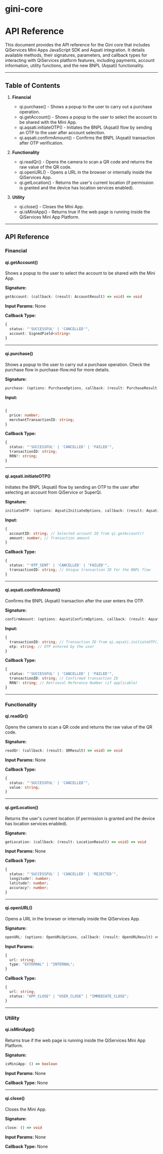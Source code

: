 # gini-core

# API Reference

This document provides the API reference for the Gini core that includes QiServices Mini Apps JavaScript SDK and Aqsati integration. It details available methods, their signatures, parameters, and callback types for interacting with QiServices platform features, including payments, account information, utility functions, and the new BNPL (Aqsati) functionality.

---

## Table of Contents

1. **Financial**
   - qi.purchase() - Shows a popup to the user to carry out a purchase operation.
   - qi.getAccount() - Shows a popup to the user to select the account to be shared with the Mini App.
   - qi.aqsati.initiateOTP() - Initiates the BNPL (Aqsati) flow by sending an OTP to the user after account selection.
   - qi.aqsati.confirmAmount() - Confirms the BNPL (Aqsati) transaction after OTP verification.

2. **Functionality**
   - qi.readQr() - Opens the camera to scan a QR code and returns the raw value of the QR code.
   - qi.openURL() - Opens a URL in the browser or internally inside the QiServices App.
   - qi.getLocation() - Returns the user's current location (if permission is granted and the device has location services enabled).

3. **Utility**
   - qi.close() - Closes the Mini App.
   - qi.isMiniApp() - Returns true if the web page is running inside the QiServices Mini App Platform.

---

## API Reference

### Financial

#### qi.getAccount()
Shows a popup to the user to select the account to be shared with the Mini App.

**Signature:**
```typescript
getAccount: (callback: (result: AccountResult) => void) => void
```


**Input Params:** None

**Callback Type:**
```typescript
{
  status: "'SUCCESSFUL' | 'CANCELLED'",
  account: SignedField<string>
}
```


---

#### qi.purchase()
Shows a popup to the user to carry out a purchase operation. Check the purchase flow in purchase-flow.md for more details.

**Signature:**
```typescript
purchase: (options: PurchaseOptions, callback: (result: PurchaseResult) => void) => void
```


**Input:**
```typescript

{
  price: number;
  merchantTransactionID: string;
}
```


**Callback Type:**
```typescript
{
  status: "'SUCCESSFUL' | 'CANCELLED' | 'FAILED'",
  transactionID: string;
  RRN?: string;
}
```


---

#### qi.aqsati.initiateOTP()
Initiates the BNPL (Aqsati) flow by sending an OTP to the user after selecting an account from QiService or SuperQi.

**Signature:**
```typescript
initiateOTP: (options: AqsatiInitiateOptions, callback: (result: AqsatiInitiateResult) => void) => void
```


**Input:**
```typescript
{
  accountID: string; // Selected account ID from qi.getAccount()
  amount: number; // Transaction amount
}
```


**Callback Type:**
```typescript
{
  status: "'OTP_SENT' | 'CANCELLED' | 'FAILED'",
  transactionID: string; // Unique transaction ID for the BNPL flow
}
```


---

#### qi.aqsati.confirmAmount()
Confirms the BNPL (Aqsati) transaction after the user enters the OTP.

**Signature:**
```typescript
confirmAmount: (options: AqsatiConfirmOptions, callback: (result: AqsatiConfirmResult) => void) => void
```


**Input:**
```typescript
{
  transactionID: string; // Transaction ID from qi.aqsati.initiateOTP()
  otp: string; // OTP entered by the user
}
```


**Callback Type:**
```typescript
{
  status: "'SUCCESSFUL' | 'CANCELLED' | 'FAILED'",
  transactionID: string; // Confirmed transaction ID
  RRN?: string; // Retrieval Reference Number (if applicable)
}
```


---

### Functionality

#### qi.readQr()
Opens the camera to scan a QR code and returns the raw value of the QR code.

**Signature:**
```typescript
readQr: (callback: (result: QRResult) => void) => void
```

**Input Params:** None

**Callback Type:**
```typescript
{
  status: "'SUCCESSFUL' | 'CANCELLED'",
  value: string;
}
```


---

#### qi.getLocation()
Returns the user's current location (if permission is granted and the device has location services enabled).

**Signature:**
```typescript
getLocation: (callback: (result: LocationResult) => void) => void
```

**Input Params:** None

**Callback Type:**
```typescript
{
  status: "'SUCCESSFUL' | 'CANCELLED' | 'REJECTED'",
  longitude?: number;
  latitude?: number;
  accuracy?: number;
}
```


---

#### qi.openURL()
Opens a URL in the browser or internally inside the QiServices App.

**Signature:**
```typescript
openURL: (options: OpenURLOptions, callback: (result: OpenURLResult) => void) => void
```

**Input Params:**
```typescript
{
  url: string;
  type: "EXTERNAL" | "INTERNAL";
}
```

**Callback Type:**
```typescript
{
  url: string;
  status: "APP_CLOSE" | "USER_CLOSE" | "IMMEDIATE_CLOSE";
}
```


---

### Utility

#### qi.isMiniApp()
Returns true if the web page is running inside the QiServices Mini App Platform.

**Signature:**
```typescript
isMiniApp: () => boolean
```


**Input Params:** None

**Callback Type:** None

---

#### qi.close()
Closes the Mini App.

**Signature:**
```typescript
close: () => void
```


**Input Params:** None

**Callback Type:** None
